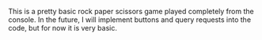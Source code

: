 This is a pretty basic rock paper scissors game played completely from the console. In the future, I will implement buttons and query requests into the code, but for now it is very basic. 